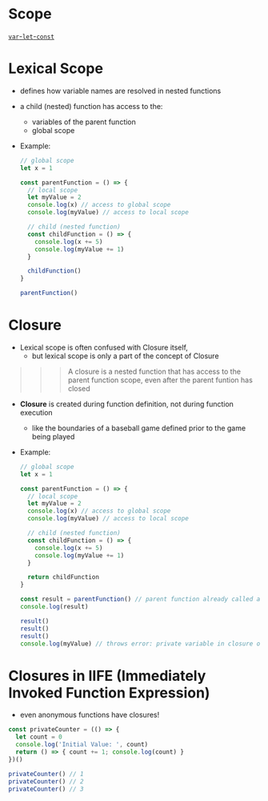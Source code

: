 # Scope

[`var`-`let`-`const`](https://youtu.be/_E96W6ivHng)

# Lexical Scope

- defines how variable names are resolved in nested functions

- a child (nested) function has access to the:
  - variables of the parent function
  - global scope

- Example: 
  ```javascript
  // global scope
  let x = 1
  
  const parentFunction = () => {
    // local scope
    let myValue = 2
    console.log(x) // access to global scope
    console.log(myValue) // access to local scope
  
    // child (nested function)
    const childFunction = () => {
      console.log(x += 5)
      console.log(myValue += 1)
    }
  
    childFunction()
  }
  
  parentFunction()
  ```

# Closure

- Lexical scope is often confused with Closure itself,
  - but lexical scope is only a part of the concept of Closure

>>> A closure is a nested function that has access to the parent function scope, even after the parent funtion has closed

- **Closure** is created during function definition, not during function execution
  - like the boundaries of a baseball game defined prior to the game being played

- Example:
  ```javascript
  // global scope
  let x = 1
  
  const parentFunction = () => {
    // local scope
    let myValue = 2
    console.log(x) // access to global scope
    console.log(myValue) // access to local scope
  
    // child (nested function)
    const childFunction = () => {
      console.log(x += 5)
      console.log(myValue += 1)
    }
  
    return childFunction
  }
  
  const result = parentFunction() // parent function already called and closed
  console.log(result)
  
  result()
  result()
  result()
  console.log(myValue) // throws error: private variable in closure of childFunctionB
  ```

# Closures in IIFE (Immediately Invoked Function Expression)

- even anonymous functions have closures!
  
```javascript
const privateCounter = (() => {
  let count = 0
  console.log('Initial Value: ', count)
  return () => { count += 1; console.log(count) }
})()

privateCounter() // 1
privateCounter() // 2
privateCounter() // 3
```
